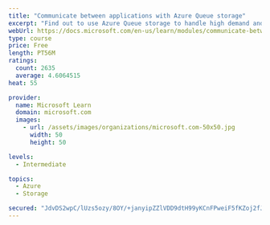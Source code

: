 ```yaml
---
title: "Communicate between applications with Azure Queue storage"
excerpt: "Find out to use Azure Queue storage to handle high demand and improve resilience in your distributed applications."
webUrl: https://docs.microsoft.com/en-us/learn/modules/communicate-between-apps-with-azure-queue-storage/
type: course
price: Free
length: PT56M
ratings:
  count: 2635
  average: 4.6064515
heat: 55

provider:
  name: Microsoft Learn
  domain: microsoft.com
  images:
    - url: /assets/images/organizations/microsoft.com-50x50.jpg
      width: 50
      height: 50

levels:
  - Intermediate

topics:
  - Azure
  - Storage

secured: "JdvDS2wpC/lUzs5ozy/8OY/+janyipZZlVDD9dtH99yKCnFPweiF5fKZoj2fJZm7FtUYk/HAiTVtciV4KiqzuZgdT9hkZZavW18HjIETUBiMMtV6Txf9MNinUUO3cQEP/xPCwU8W+NDNaN30uM+vCcSxL1JHrhPVSE4CWkgRNgvd66PytWNrRZaA0xkuLBB3TT0COSjl0wmBaTk5qVqQb/ebfBeBoPxDludr4TfYNly1qlbD34Ltet43eO5qJx3AA6zVjd4oy66JrNPCt1prVxya3pjJCPD2qMkmUhkB7GApMO0NHQX36eXkwiG2F8mEgalDTuTceVFTOGpdnxG5u61uEIhk50R14QgwFYf/p4cH1jsb6teEnTc2W5gm/L7/yJ48mlbxOPI0etpv9MdYuBbBoFxuySPKqB4S4GwjXVI=;FxK6VbcpyFnA5PXNmNcNzQ=="
---
```


